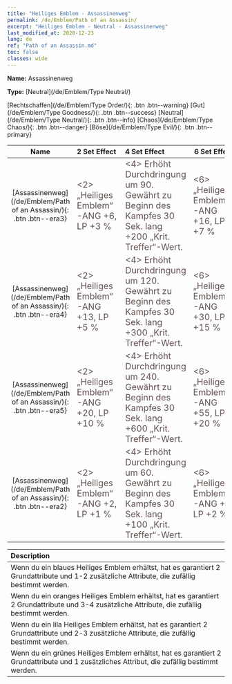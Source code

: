 ```yaml
---
title: "Heiliges Emblem - Assassinenweg"
permalink: /de/Emblem/Path of an Assassin/
excerpt: "Heiliges Emblem - Neutral - Assassinenweg"
last_modified_at: 2020-12-23
lang: de
ref: "Path of an Assassin.md"
toc: false
classes: wide
---
```


 **Name:** Assassinenweg

 **Type:** [Neutral](/de/Emblem/Type Neutral/)

  [Rechtschaffen](/de/Emblem/Type Order/){: .btn .btn--warning}   [Gut](/de/Emblem/Type Goodness/){: .btn .btn--success}   [Neutral](/de/Emblem/Type Neutral/){: .btn .btn--info}   [Chaos](/de/Emblem/Type Chaos/){: .btn .btn--danger}   [Böse](/de/Emblem/Type Evil/){: .btn .btn--primary} 

  |         Name            |    2 Set Effect    |   4 Set Effect   | 6 Set Effect   | 
  |:-----------------------:|:-------------------|:-----------------|----------------| 
  | [Assassinenweg](/de/Emblem/Path of an Assassin/){: .btn .btn--era3} | <span style="color: #645252;font-size:20px">&lt;2&gt; „Heiliges Emblem“-ANG +6, LP +3 %</span> | <span style="color: #645252;font-size:20px">&lt;4&gt; Erhöht Durchdringung um 90. Gewährt zu Beginn des Kampfes 30 Sek. lang +200 „Krit. Treffer“-Wert.</span> | <span style="color: #645252;font-size:20px">&lt;6&gt; „Heiliges Emblem“-ANG +16, LP +7 %</span> | 
  | [Assassinenweg](/de/Emblem/Path of an Assassin/){: .btn .btn--era4} | <span style="color: #645252;font-size:20px">&lt;2&gt; „Heiliges Emblem“-ANG +13, LP +5 %</span> | <span style="color: #645252;font-size:20px">&lt;4&gt; Erhöht Durchdringung um 120. Gewährt zu Beginn des Kampfes 30 Sek. lang +300 „Krit. Treffer“-Wert.</span> | <span style="color: #645252;font-size:20px">&lt;6&gt; „Heiliges Emblem“-ANG +30, LP +15 %</span> | 
  | [Assassinenweg](/de/Emblem/Path of an Assassin/){: .btn .btn--era5} | <span style="color: #645252;font-size:20px">&lt;2&gt; „Heiliges Emblem“-ANG +20, LP +10 %</span> | <span style="color: #645252;font-size:20px">&lt;4&gt; Erhöht Durchdringung um 240. Gewährt zu Beginn des Kampfes 30 Sek. lang +600 „Krit. Treffer“-Wert.</span> | <span style="color: #645252;font-size:20px">&lt;6&gt; „Heiliges Emblem“-ANG +55, LP +20 %</span> | 
  | [Assassinenweg](/de/Emblem/Path of an Assassin/){: .btn .btn--era2} | <span style="color: #645252;font-size:20px">&lt;2&gt; „Heiliges Emblem“-ANG +2, LP +1 %</span> | <span style="color: #645252;font-size:20px">&lt;4&gt; Erhöht Durchdringung um 60. Gewährt zu Beginn des Kampfes 30 Sek. lang +100 „Krit. Treffer“-Wert.</span> | <span style="color: #645252;font-size:20px">&lt;6&gt; „Heiliges Emblem“-ANG +6, LP +2 %</span> | 

  |         Description            | 
  |:-------------------------------|
  | Wenn du ein blaues Heiliges Emblem erhältst, hat es garantiert 2 Grundattribute und 1-2 zusätzliche Attribute, die zufällig bestimmt werden. |
  | Wenn du ein oranges Heiliges Emblem erhältst, hat es garantiert 2 Grundattribute und 3-4 zusätzliche Attribute, die zufällig bestimmt werden. |
  | Wenn du ein lila Heiliges Emblem erhältst, hat es garantiert 2 Grundattribute und 2-3 zusätzliche Attribute, die zufällig bestimmt werden. |
  | Wenn du ein grünes Heiliges Emblem erhältst, hat es garantiert 2 Grundattribute und 1 zusätzliches Attribut, die zufällig bestimmt werden. |
